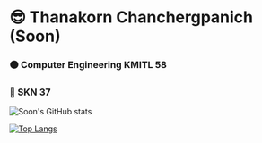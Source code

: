 <h1> 😎 Thanakorn Chanchergpanich (Soon)</h1> 

### 🟠 Computer Engineering KMITL 58 
### 🌹  SKN 37
![Soon's GitHub stats](https://github-readme-stats.vercel.app/api?username=soon-404&show_icons=true&theme=algolia)

[![Top Langs](https://github-readme-stats.vercel.app/api/top-langs/?username=soon-404&theme=algolia)](https://github.com/soon-404/github-readme-stats)
